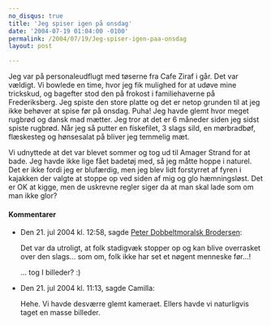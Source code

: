```yaml
---
no_disqus: true
title: 'Jeg spiser igen på onsdag'
date: '2004-07-19 01:04:00 -0100'
permalink: /2004/07/19/Jeg-spiser-igen-paa-onsdag
layout: post

---
```

Jeg var på personaleudflugt med tøserne fra Cafe Ziraf i går. Det var <a class="describe" title="Fint jysk udtryk der ikke mangler 'sjovt'">vældigt</a>. Vi bowlede en time, hvor jeg fik mulighed for at udøve mine trickskud, og bagefter stod den på frokost i familiehaverne på Frederiksberg. Jeg spiste den store platte og det er netop grunden til at jeg ikke behøver at spise før på onsdag. Puha! Jeg havde glemt hvor meget rugbrød og dansk mad mætter. Jeg tror at det er 6 måneder siden jeg sidst spiste rugbrød. Når jeg så putter en fiskefilet, 3 slags sild, en mørbradbøf, flæskesteg og hønsesalat på bliver jeg temmelig mæt.

Vi udnyttede at det var blevet sommer og tog ud til Amager Strand for at bade. Jeg havde ikke lige fået badetøj med, så jeg måtte hoppe i naturel. Det er ikke fordi jeg er blufærdig, men jeg blev lidt forstyrret af fyren i kajakken der valgte at stoppe op ved siden af mig og glo hæmningsløst. Det er OK at kigge, men de uskrevne regler siger da at man skal lade som om man ikke glor?

<div class="vintage-comments">
<h4>Kommentarer </h4>
<ul class="vintage-comments-list"><li>
<p class="comment-meta">Den <time datetime="2004-07-21T00:58:12+02:00">21. jul 2004 kl.  12:58</time>, sagde <a href="http://pe.ter.dk/">Peter Dobbeltmoralsk Brodersen</a>:</p>
<p>Det var da utroligt, at folk stadigvæk stopper op og kan blive overrasket over den slags... som om, folk ikke har set et nøgent menneske før...!</p>
<p>... tog I billeder? :)</p>
</li>
<li>
<p class="comment-meta">Den <time datetime="2004-07-21T11:13:51+02:00">21. jul 2004 kl.  11:13</time>, sagde Camilla:</p>
<p>Hehe. Vi havde desværre glemt kameraet. Ellers havde vi naturligvis taget en masse billeder.</p>
</li>
</ul>
</div>
